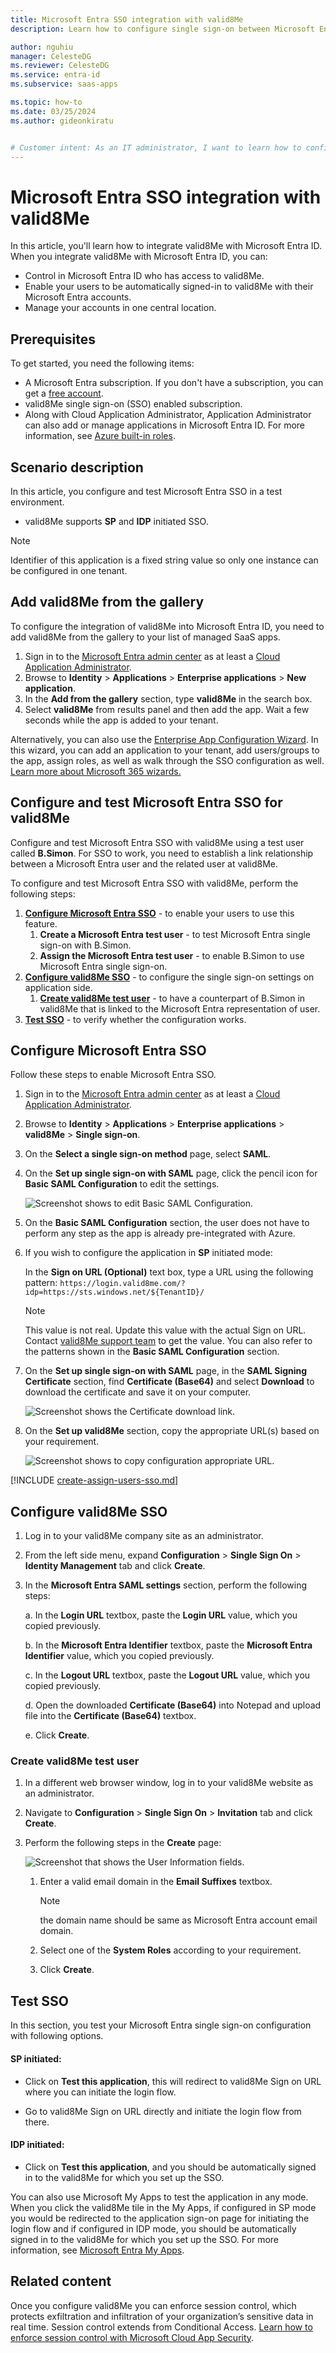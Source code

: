 ```yaml
---
title: Microsoft Entra SSO integration with valid8Me
description: Learn how to configure single sign-on between Microsoft Entra ID and valid8Me.

author: nguhiu
manager: CelesteDG
ms.reviewer: CelesteDG
ms.service: entra-id
ms.subservice: saas-apps

ms.topic: how-to
ms.date: 03/25/2024
ms.author: gideonkiratu


# Customer intent: As an IT administrator, I want to learn how to configure single sign-on between Microsoft Entra ID and valid8Me so that I can control who has access to valid8Me, enable automatic sign-in with Microsoft Entra accounts, and manage my accounts in one central location.
---
```


# Microsoft Entra SSO integration with valid8Me

In this article,  you'll learn how to integrate valid8Me with Microsoft Entra ID. When you integrate valid8Me with Microsoft Entra ID, you can:

* Control in Microsoft Entra ID who has access to valid8Me.
* Enable your users to be automatically signed-in to valid8Me with their Microsoft Entra accounts.
* Manage your accounts in one central location.

## Prerequisites

To get started, you need the following items:

* A Microsoft Entra subscription. If you don't have a subscription, you can get a [free account](https://azure.microsoft.com/free/).
* valid8Me single sign-on (SSO) enabled subscription.
* Along with Cloud Application Administrator, Application Administrator can also add or manage applications in Microsoft Entra ID.
For more information, see [Azure built-in roles](~/identity/role-based-access-control/permissions-reference.md).

## Scenario description

In this article,  you configure and test Microsoft Entra SSO in a test environment.

* valid8Me supports **SP** and **IDP** initiated SSO.

> [!NOTE]
> Identifier of this application is a fixed string value so only one instance can be configured in one tenant.

## Add valid8Me from the gallery

To configure the integration of valid8Me into Microsoft Entra ID, you need to add valid8Me from the gallery to your list of managed SaaS apps.

1. Sign in to the [Microsoft Entra admin center](https://entra.microsoft.com) as at least a [Cloud Application Administrator](~/identity/role-based-access-control/permissions-reference.md#cloud-application-administrator).
1. Browse to **Identity** > **Applications** > **Enterprise applications** > **New application**.
1. In the **Add from the gallery** section, type **valid8Me** in the search box.
1. Select **valid8Me** from results panel and then add the app. Wait a few seconds while the app is added to your tenant.

 Alternatively, you can also use the [Enterprise App Configuration Wizard](https://portal.office.com/AdminPortal/home?Q=Docs#/azureadappintegration). In this wizard, you can add an application to your tenant, add users/groups to the app, assign roles, as well as walk through the SSO configuration as well. [Learn more about Microsoft 365 wizards.](/microsoft-365/admin/misc/azure-ad-setup-guides)

<a name='configure-and-test-azure-ad-sso-for-valid8me'></a>

## Configure and test Microsoft Entra SSO for valid8Me

Configure and test Microsoft Entra SSO with valid8Me using a test user called **B.Simon**. For SSO to work, you need to establish a link relationship between a Microsoft Entra user and the related user at valid8Me.

To configure and test Microsoft Entra SSO with valid8Me, perform the following steps:

1. **[Configure Microsoft Entra SSO](#configure-azure-ad-sso)** - to enable your users to use this feature.
    1. **Create a Microsoft Entra test user** - to test Microsoft Entra single sign-on with B.Simon.
    1. **Assign the Microsoft Entra test user** - to enable B.Simon to use Microsoft Entra single sign-on.
1. **[Configure valid8Me SSO](#configure-valid8me-sso)** - to configure the single sign-on settings on application side.
    1. **[Create valid8Me test user](#create-valid8me-test-user)** - to have a counterpart of B.Simon in valid8Me that is linked to the Microsoft Entra representation of user.
1. **[Test SSO](#test-sso)** - to verify whether the configuration works.

<a name='configure-azure-ad-sso'></a>

## Configure Microsoft Entra SSO

Follow these steps to enable Microsoft Entra SSO.

1. Sign in to the [Microsoft Entra admin center](https://entra.microsoft.com) as at least a [Cloud Application Administrator](~/identity/role-based-access-control/permissions-reference.md#cloud-application-administrator).
1. Browse to **Identity** > **Applications** > **Enterprise applications** > **valid8Me** > **Single sign-on**.
1. On the **Select a single sign-on method** page, select **SAML**.
1. On the **Set up single sign-on with SAML** page, click the pencil icon for **Basic SAML Configuration** to edit the settings.

    ![Screenshot shows to edit Basic SAML Configuration.](common/edit-urls.png "Basic Configuration")

1. On the **Basic SAML Configuration** section, the user does not have to perform any step as the app is already pre-integrated with Azure.

1. If you wish to configure the application in **SP** initiated mode:

    In the **Sign on URL (Optional)** text box, type a URL using the following pattern:
    `https://login.valid8me.com/?idp=https://sts.windows.net/${TenantID}/`

    > [!Note]
    > This value is not real. Update this value with the actual Sign on URL. Contact [valid8Me support team](mailto:support@valid8me.com) to get the value. You can also refer to the patterns shown in the **Basic SAML Configuration** section.

1. On the **Set up single sign-on with SAML** page, in the **SAML Signing Certificate** section,  find **Certificate (Base64)** and select **Download** to download the certificate and save it on your computer.

    ![Screenshot shows the Certificate download link.](common/certificatebase64.png "Certificate")

1. On the **Set up valid8Me** section, copy the appropriate URL(s) based on your requirement.

	![Screenshot shows to copy configuration appropriate URL.](common/copy-configuration-urls.png "Metadata")  

<a name='create-an-azure-ad-test-user'></a>

[!INCLUDE [create-assign-users-sso.md](~/identity/saas-apps/includes/create-assign-users-sso.md)]

## Configure valid8Me SSO

1. Log in to your valid8Me company site as an administrator.

1. From the left side menu, expand **Configuration** >  **Single Sign On** > **Identity Management** tab and click **Create**.

1. In the **Microsoft Entra SAML settings** section, perform the following steps:

    a. In the **Login URL** textbox, paste the **Login URL** value, which you copied previously.

    b. In the **Microsoft Entra Identifier** textbox, paste the **Microsoft Entra Identifier** value, which you copied previously.

    c. In the **Logout URL** textbox, paste the **Logout URL** value, which you copied previously.

    d. Open the downloaded **Certificate (Base64)** into Notepad and upload file into the **Certificate (Base64)** textbox.

    e. Click **Create**.

### Create valid8Me test user

1. In a different web browser window, log in to your valid8Me website as an administrator.

1. Navigate to **Configuration** >  **Single Sign On** > **Invitation** tab and click **Create**. 
    
1. Perform the following steps in the **Create** page:

    ![Screenshot that shows the User Information fields.](./media/valid8me-tutorial/user.png "User Information")

    1. Enter a valid email domain in the **Email Suffixes** textbox.
    
        > [!Note]
        > the domain name should be same as Microsoft Entra account email domain.

    1. Select one of the **System Roles** according to your requirement.

    1. Click **Create**.

## Test SSO 

In this section, you test your Microsoft Entra single sign-on configuration with following options. 

#### SP initiated:

* Click on **Test this application**, this will redirect to valid8Me Sign on URL where you can initiate the login flow.  

* Go to valid8Me Sign on URL directly and initiate the login flow from there.

#### IDP initiated:

* Click on **Test this application**, and you should be automatically signed in to the valid8Me for which you set up the SSO. 

You can also use Microsoft My Apps to test the application in any mode. When you click the valid8Me tile in the My Apps, if configured in SP mode you would be redirected to the application sign-on page for initiating the login flow and if configured in IDP mode, you should be automatically signed in to the valid8Me for which you set up the SSO. For more information, see [Microsoft Entra My Apps](/azure/active-directory/manage-apps/end-user-experiences#azure-ad-my-apps).

## Related content

Once you configure valid8Me you can enforce session control, which protects exfiltration and infiltration of your organization’s sensitive data in real time. Session control extends from Conditional Access. [Learn how to enforce session control with Microsoft Cloud App Security](/cloud-app-security/proxy-deployment-aad).
